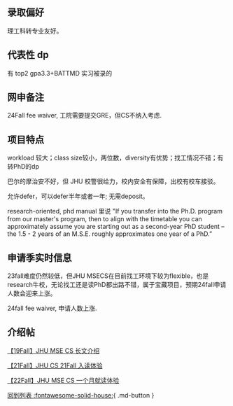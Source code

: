 ## 录取偏好

理工科转专业友好。

## 代表性 dp

有 top2 gpa3.3+BATTMD 实习被录的

## 网申备注
24Fall fee waiver, 工院需要提交GRE，但CS不纳入考虑.

## 项目特点

workload 较大；class size较小，两位数，diversity有优势；找工情况不错；有转PhD的dp

巴尔的摩治安不好，但 JHU 校警很给力，校内安全有保障，出校有校车接驳。

允许defer，可以defer半年或者一年; 无需deposit。

research-oriented, phd manual 里说 "If you transfer into the Ph.D. program from our master's program, then to align with the timetable you can approximately assume you are starting out as a second-year PhD student – the 1.5 - 2 years of an M.S.E. roughly approximates one year of a PhD.”

## 申请季实时信息

23fall难度仍然较低，但JHU MSECS在目前找工环境下较为flexible，也是research牛校，无论找工还是读PhD都出路不错，属于宝藏项目，预期24fall申请人数会迎来上涨。

24fall fee waiver, 申请人数上涨.

## 介绍帖
[【19Fall】JHU MSE CS 长文介绍](https://www.1point3acres.com/bbs/thread-613474-1-1.html)

[【21Fall】JHU CS 21Fall 入读体验](https://www.1point3acres.com/bbs/thread-817937-1-1.html)

[【22Fall】JHU MSE CS 一个月就读体验](https://www.1point3acres.com/bbs/thread-932977-1-1.html)


[回到列表 :fontawesome-solid-house:](grade.md){ .md-button }
